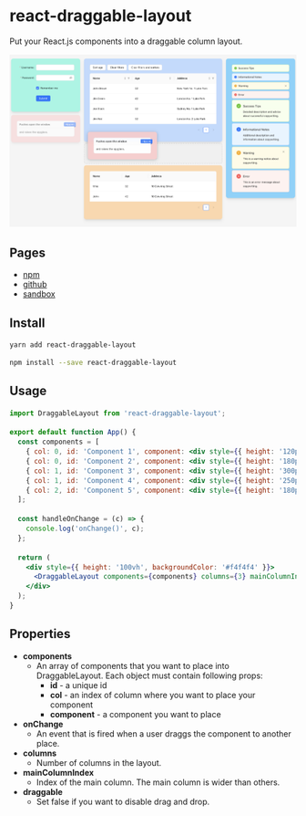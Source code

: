 # react-draggable-layout

Put your React.js components into a draggable column layout.

![alt text](screenshot.png)

## Pages

- [npm](https://www.npmjs.com/package/react-draggable-layout)
- [github](https://github.com/dsocha/react-draggable-layout)
- [sandbox](https://codesandbox.io/p/sandbox/react-draggable-layout-2rn4zr)

## Install

```bash
yarn add react-draggable-layout
```

```bash
npm install --save react-draggable-layout
```

## Usage

```jsx
import DraggableLayout from 'react-draggable-layout';

export default function App() {
  const components = [
    { col: 0, id: 'Component 1', component: <div style={{ height: '120px', backgroundColor: 'rgb(125 211 252)', borderRadius: '1rem', padding: '24px', boxShadow: '0 8px 10px -4px #cccccc' }}>Component #1</div> },
    { col: 0, id: 'Component 2', component: <div style={{ height: '180px', backgroundColor: 'rgb(153 246 228)', borderRadius: '1rem', padding: '24px', boxShadow: '0 8px 10px -4px #cccccc' }}>Component #2</div> },
    { col: 1, id: 'Component 3', component: <div style={{ height: '300px', backgroundColor: 'rgb(254 202 202)', borderRadius: '1rem', padding: '24px', boxShadow: '0 8px 10px -4px #cccccc' }}>Component #3</div> },
    { col: 1, id: 'Component 4', component: <div style={{ height: '250px', backgroundColor: 'rgb(191 219 254)', borderRadius: '1rem', padding: '24px', boxShadow: '0 8px 10px -4px #cccccc' }}>Component #4</div> },
    { col: 2, id: 'Component 5', component: <div style={{ height: '180px', backgroundColor: 'rgb(254 215 170)', borderRadius: '1rem', padding: '24px', boxShadow: '0 8px 10px -4px #cccccc' }}>Component #5</div> },
  ];

  const handleOnChange = (c) => {
    console.log('onChange()', c);
  };

  return (
    <div style={{ height: '100vh', backgroundColor: '#f4f4f4' }}>
      <DraggableLayout components={components} columns={3} mainColumnIndex={1} onChange={handleOnChange} draggable={true} />
    </div>
  );
}
```

## Properties

- **components**
  - An array of components that you want to place into DraggableLayout. Each object must contain following props:
    - **id** - a unique id
    - **col** - an index of column where you want to place your component
    - **component** - a component you want to place
- **onChange**
  - An event that is fired when a user draggs the component to another place.
- **columns**
  - Number of columns in the layout.
- **mainColumnIndex**
  - Index of the main column. The main column is wider than others.
- **draggable**
  - Set false if you want to disable drag and drop.

